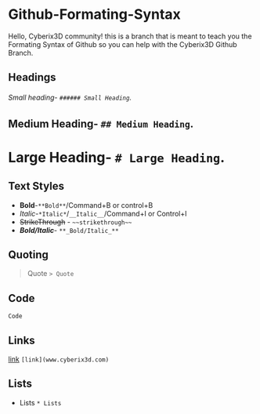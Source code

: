 # Github-Formating-Syntax
Hello, Cyberix3D community! this is a branch that is meant to teach you the Formating Syntax of Github so you can help with the Cyberix3D Github Branch.

## Headings

###### Small heading- `###### Small Heading`.
## Medium Heading- `## Medium Heading`.
# Large Heading- `# Large Heading`.

## Text Styles
- **Bold**-`**Bold**`/Command+B or control+B
- *Italic*-`*Italic*`/`__Italic__`/Command+I or Control+I
- ~~StrikeThrough~~ - `~~strikethrough~~`
- **_Bold/Italic_**- `**_Bold/Italic_**`

## Quoting
> Quote
`> Quote`

## Code

`Code`

## Links

[link](www.cyberix3d.com) `[link](www.cyberix3d.com)`

## Lists

 * Lists `* Lists`
